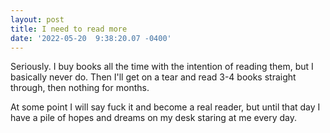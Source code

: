 ```yaml
--- 
layout: post 
title: I need to read more 
date: '2022-05-20  9:38:20.07 -0400' 
--- 
```

Seriously. I buy books all the time with the intention of reading them, but I basically never do. Then I'll get 
on a tear and read 3-4 books straight through, then nothing for months. 

At some point I will say fuck it and become a real reader, but until that day I have a pile of hopes and dreams 
on my desk staring at me every day. 

